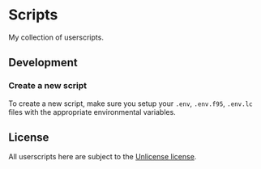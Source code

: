 # Scripts

My collection of userscripts.

## Development

### Create a new script

To create a new script, make sure you setup your `.env`, `.env.f95`, `.env.lc` files with the appropriate environmental
variables.

## License

All userscripts here are subject to the [Unlicense license](./LICENSE).